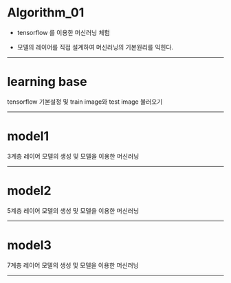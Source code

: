 # Algorithm_01
- tensorflow 를 이용한 머신러닝 체험

- 모델의 레이어를 직접 설계하여 머신러닝의 기본원리를 익힌다.

---------------
# learning base
tensorflow 기본설정 및 train image와 test image 불러오기 

---------------
# model1
3계층 레이어 모델의 생성 및 모델을 이용한 머신러닝


---------------
# model2
5계층 레이어 모델의 생성 및 모델을 이용한 머신러닝



---------------
# model3
7계층 레이어 모델의 생성 및 모델을 이용한 머신러닝


---------------
